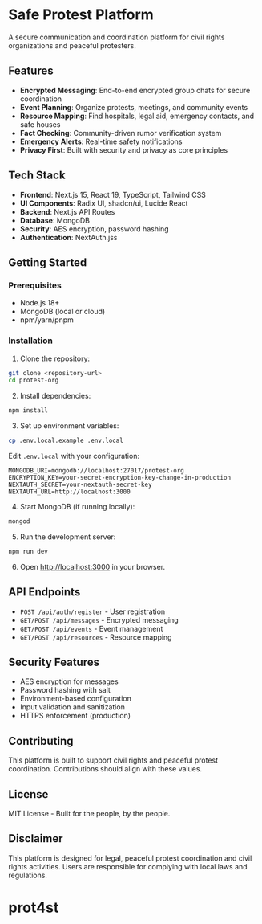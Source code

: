 # Safe Protest Platform

A secure communication and coordination platform for civil rights organizations and peaceful protesters.

## Features

- **Encrypted Messaging**: End-to-end encrypted group chats for secure coordination
- **Event Planning**: Organize protests, meetings, and community events
- **Resource Mapping**: Find hospitals, legal aid, emergency contacts, and safe houses
- **Fact Checking**: Community-driven rumor verification system
- **Emergency Alerts**: Real-time safety notifications
- **Privacy First**: Built with security and privacy as core principles

## Tech Stack

- **Frontend**: Next.js 15, React 19, TypeScript, Tailwind CSS
- **UI Components**: Radix UI, shadcn/ui, Lucide React
- **Backend**: Next.js API Routes
- **Database**: MongoDB
- **Security**: AES encryption, password hashing
- **Authentication**: NextAuth.jss

## Getting Started

### Prerequisites

- Node.js 18+ 
- MongoDB (local or cloud)
- npm/yarn/pnpm

### Installation

1. Clone the repository:
```bash
git clone <repository-url>
cd protest-org
```

2. Install dependencies:
```bash
npm install
```

3. Set up environment variables:
```bash
cp .env.local.example .env.local
```

Edit `.env.local` with your configuration:
```env
MONGODB_URI=mongodb://localhost:27017/protest-org
ENCRYPTION_KEY=your-secret-encryption-key-change-in-production
NEXTAUTH_SECRET=your-nextauth-secret-key
NEXTAUTH_URL=http://localhost:3000
```

4. Start MongoDB (if running locally):
```bash
mongod
```

5. Run the development server:
```bash
npm run dev
```

6. Open [http://localhost:3000](http://localhost:3000) in your browser.

## API Endpoints

- `POST /api/auth/register` - User registration
- `GET/POST /api/messages` - Encrypted messaging
- `GET/POST /api/events` - Event management
- `GET/POST /api/resources` - Resource mapping

## Security Features

- AES encryption for messages
- Password hashing with salt
- Environment-based configuration
- Input validation and sanitization
- HTTPS enforcement (production)

## Contributing

This platform is built to support civil rights and peaceful protest coordination. Contributions should align with these values.

## License

MIT License - Built for the people, by the people.

## Disclaimer

This platform is designed for legal, peaceful protest coordination and civil rights activities. Users are responsible for complying with local laws and regulations.
# prot4st
